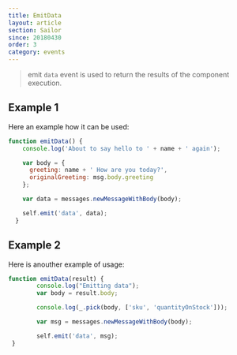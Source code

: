 ```yaml
---
title: EmitData
layout: article
section: Sailor
since: 20180430
order: 3
category: events
---
```


> emit `data` event is used to return the results of the component execution.

## Example 1

Here an example how it can be used:

```js
function emitData() {
    console.log('About to say hello to ' + name + ' again');

    var body = {
      greeting: name + ' How are you today?',
      originalGreeting: msg.body.greeting
    };

    var data = messages.newMessageWithBody(body);

    self.emit('data', data);
  }
```

## Example 2

Here is anouther example of usage:

```js
function emitData(result) {
        console.log("Emitting data");
        var body = result.body;

        console.log(_.pick(body, ['sku', 'quantityOnStock']));

        var msg = messages.newMessageWithBody(body);

        self.emit('data', msg);
 }
 ```

